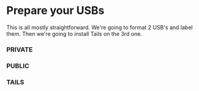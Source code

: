 # Prepare your USBs
This is all mostly straightforward. We're going to format 2 USB's and label them. Then we're going to install Tails on the 3rd one.

### PRIVATE


### PUBLIC


### TAILS

